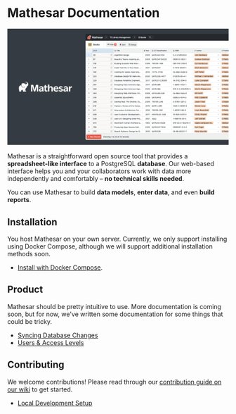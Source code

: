 # Mathesar Documentation

![Mathesar header](assets/images/header.png)

Mathesar is a straightforward open source tool that provides a **spreadsheet-like interface** to a PostgreSQL **database**. Our web-based interface helps you and your collaborators work with data more independently and comfortably – **no technical skills needed**.

You can use Mathesar to build **data models**, **enter data**, and even **build reports**.

## Installation
You host Mathesar on your own server. Currently, we only support installing using Docker Compose, although we will support additional installation methods soon.

- [Install with Docker Compose](installation-dc/quickstart.md).

## Product
Mathesar should be pretty intuitive to use. More documentation is coming soon, but for now, we've written some documentation for some things that could be tricky.

- [Syncing Database Changes](product/syncing-db.md)
- [Users & Access Levels](product/syncing-db.md)

## Contributing
We welcome contributions! Please read through our [contribution guide on our wiki](https://wiki.mathesar.org/en/community/contributing) to get started.

- [Local Development Setup](contributing/local-dev.md)